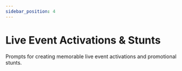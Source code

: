 ```yaml
---
sidebar_position: 4
---
```


# Live Event Activations & Stunts

Prompts for creating memorable live event activations and promotional stunts.

